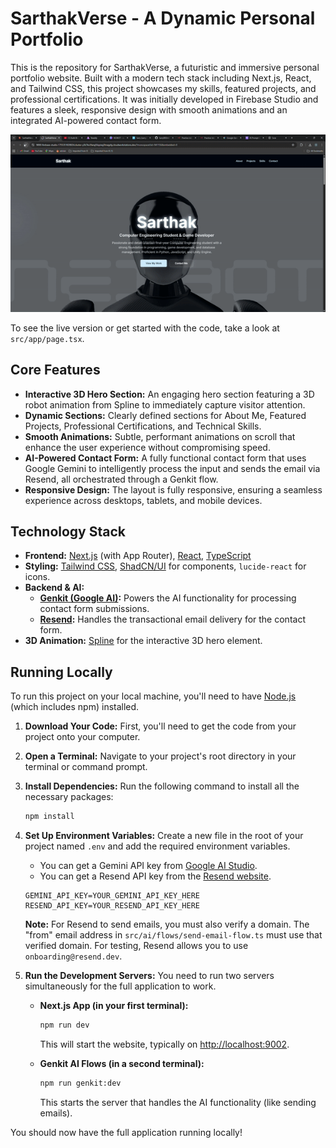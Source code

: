 # SarthakVerse - A Dynamic Personal Portfolio

This is the repository for SarthakVerse, a futuristic and immersive personal portfolio website. Built with a modern tech stack including Next.js, React, and Tailwind CSS, this project showcases my skills, featured projects, and professional certifications. It was initially developed in Firebase Studio and features a sleek, responsive design with smooth animations and an integrated AI-powered contact form.

![Portfolio Demo](public/Portfoliooo.gif)

To see the live version or get started with the code, take a look at `src/app/page.tsx`.

## Core Features

*   **Interactive 3D Hero Section:** An engaging hero section featuring a 3D robot animation from Spline to immediately capture visitor attention.
*   **Dynamic Sections:** Clearly defined sections for About Me, Featured Projects, Professional Certifications, and Technical Skills.
*   **Smooth Animations:** Subtle, performant animations on scroll that enhance the user experience without compromising speed.
*   **AI-Powered Contact Form:** A fully functional contact form that uses Google Gemini to intelligently process the input and sends the email via Resend, all orchestrated through a Genkit flow.
*   **Responsive Design:** The layout is fully responsive, ensuring a seamless experience across desktops, tablets, and mobile devices.

## Technology Stack

*   **Frontend:** [Next.js](https://nextjs.org/) (with App Router), [React](https://react.dev/), [TypeScript](https://www.typescriptlang.org/)
*   **Styling:** [Tailwind CSS](https://tailwindcss.com/), [ShadCN/UI](https://ui.shadcn.com/) for components, `lucide-react` for icons.
*   **Backend & AI:**
    *   **[Genkit (Google AI)](https://firebase.google.com/docs/genkit):** Powers the AI functionality for processing contact form submissions.
    *   **[Resend](https://resend.com/):** Handles the transactional email delivery for the contact form.
*   **3D Animation:** [Spline](https://spline.design/) for the interactive 3D hero element.

## Running Locally

To run this project on your local machine, you'll need to have [Node.js](https://nodejs.org/) (which includes npm) installed.

1.  **Download Your Code:** First, you'll need to get the code from your project onto your computer.

2.  **Open a Terminal:** Navigate to your project's root directory in your terminal or command prompt.

3.  **Install Dependencies:** Run the following command to install all the necessary packages:
    ```bash
    npm install
    ```

4.  **Set Up Environment Variables:** Create a new file in the root of your project named `.env` and add the required environment variables.
    *   You can get a Gemini API key from [Google AI Studio](https://aistudio.google.com/app/apikey).
    *   You can get a Resend API key from the [Resend website](https://resend.com/).
    ```.env
    GEMINI_API_KEY=YOUR_GEMINI_API_KEY_HERE
    RESEND_API_KEY=YOUR_RESEND_API_KEY_HERE
    ```
    **Note:** For Resend to send emails, you must also verify a domain. The "from" email address in `src/ai/flows/send-email-flow.ts` must use that verified domain. For testing, Resend allows you to use `onboarding@resend.dev`.

5.  **Run the Development Servers:** You need to run two servers simultaneously for the full application to work.

    *   **Next.js App (in your first terminal):**
        ```bash
        npm run dev
        ```
        This will start the website, typically on [http://localhost:9002](http://localhost:9002).

    *   **Genkit AI Flows (in a second terminal):**
        ```bash
        npm run genkit:dev
        ```
        This starts the server that handles the AI functionality (like sending emails).

You should now have the full application running locally!
